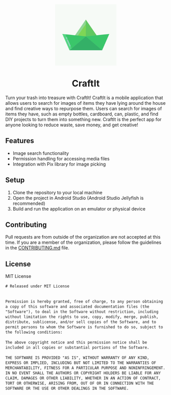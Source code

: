 <div align="center">
<img src="./app/src/main/ic_launcher-playstore.png" align="center" width="192" height="192" alt="">
</div>
<H1 align="center">CraftIt</H1>

Turn your trash into treasure with CraftIt! CraftIt is a mobile application that allows users to
search for images of items they have lying around the house and find creative ways to repurpose
them. Users can search for images of items they have, such as empty bottles, cardboard, can,
plastic, and find DIY projects to turn them into something new. CraftIt is the perfect app for
anyone looking to reduce waste, save money, and get creative!

## Features

- Image search functionality
- Permission handling for accessing media files
- Integration with Pix library for image picking

## Setup

1. Clone the repository to your local machine
2. Open the project in Android Studio (Android Studio Jellyfish is recommended)
3. Build and run the application on an emulator or physical device

## Contributing

Pull requests are from outside of the organization are not accepted at this time. If you are a
member of the organization, please follow the guidelines in the [CONTRIBUTING.md](CONTRIBUTING.md)
file.

## License

MIT License

```
# Released under MIT License


Permission is hereby granted, free of charge, to any person obtaining a copy of this software and associated documentation files (the "Software"), to deal in the Software without restriction, including without limitation the rights to use, copy, modify, merge, publish, distribute, sublicense, and/or sell copies of the Software, and to permit persons to whom the Software is furnished to do so, subject to the following conditions:

The above copyright notice and this permission notice shall be included in all copies or substantial portions of the Software.

THE SOFTWARE IS PROVIDED "AS IS", WITHOUT WARRANTY OF ANY KIND, EXPRESS OR IMPLIED, INCLUDING BUT NOT LIMITED TO THE WARRANTIES OF MERCHANTABILITY, FITNESS FOR A PARTICULAR PURPOSE AND NONINFRINGEMENT. IN NO EVENT SHALL THE AUTHORS OR COPYRIGHT HOLDERS BE LIABLE FOR ANY CLAIM, DAMAGES OR OTHER LIABILITY, WHETHER IN AN ACTION OF CONTRACT, TORT OR OTHERWISE, ARISING FROM, OUT OF OR IN CONNECTION WITH THE SOFTWARE OR THE USE OR OTHER DEALINGS IN THE SOFTWARE.
